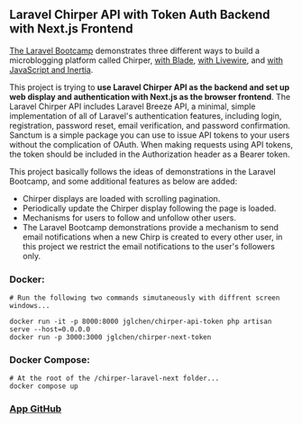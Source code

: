 ## Laravel Chirper API with Token Auth Backend with Next.js Frontend

[The Laravel Bootcamp](https://bootcamp.laravel.com/) demonstrates three different ways to build a microblogging platform called Chirper, [with Blade](https://bootcamp.laravel.com/blade/installation), [with Livewire](https://bootcamp.laravel.com/livewire/installation), and [with JavaScript and Inertia](https://bootcamp.laravel.com/inertia/installation).

This project is trying to <b>use Laravel Chirper API as the backend and set up web display and authentication with Next.js as the browser frontend</b>.
The Laravel Chirper API includes Laravel Breeze API, a minimal, simple implementation of all of Laravel&apos;s authentication features, including login, registration, password reset, email verification, and password confirmation. Sanctum is a simple package you can use to issue API tokens to your users without the complication of OAuth. When making requests using API tokens, the token should be included in the Authorization header as a Bearer token.

This project basically follows the ideas of demonstrations in the Laravel Bootcamp, and some additional features as below are added: 
- Chirper displays are loaded with scrolling pagination.
- Periodically update the Chirper display following the page is loaded.
- Mechanisms for users to follow and unfollow other users.
- The Laravel Bootcamp demonstrations provide a mechanism to send email notifications when a new Chirp is created to every other user, in this project we restrict the email notifications to the user&apos;s followers only.

### Docker:
```
# Run the following two commands simutaneously with diffrent screen windows...

docker run -it -p 8000:8000 jglchen/chirper-api-token php artisan serve --host=0.0.0.0
docker run -p 3000:3000 jglchen/chirper-next-token
```

### Docker Compose:
```
# At the root of the /chirper-laravel-next folder...
docker compose up
```
### [App GitHub](https://github.com/jglchen/chirper-laravel-next)

